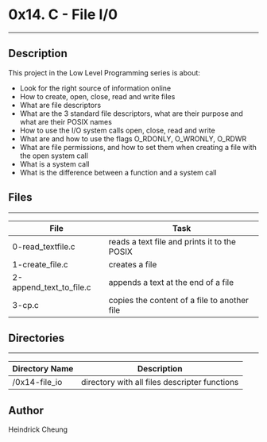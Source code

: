 # 0x14. C - File I/0
---
## Description

This project in the Low Level Programming series is about:
* Look for the right source of information online
* How to create, open, close, read and write files
* What are file descriptors
* What are the 3 standard file descriptors, what are their purpose and what are their POSIX names
* How to use the I/O system calls open, close, read and write
* What are and how to use the flags O_RDONLY, O_WRONLY, O_RDWR
* What are file permissions, and how to set them when creating a file with the open system call
* What is a system call
* What is the difference between a function and a system call

## Files
---
File|Task
---|---
0-read_textfile.c | reads a text file and prints it to the POSIX
1-create_file.c | creates a file
2-append_text_to_file.c | appends a text at the end of a file
3-cp.c | copies the content of a file to another file

## Directories
---
Directory Name | Description
---|---
/0x14-file_io | directory with all files descripter functions

## Author
Heindrick Cheung